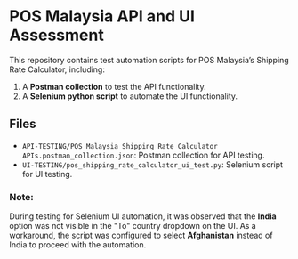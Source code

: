 # POS Malaysia API and UI Assessment  

This repository contains test automation scripts for POS Malaysia’s Shipping Rate Calculator, including:  
1. A **Postman collection** to test the API functionality.  
2. A **Selenium python script** to automate the UI functionality.  


## Files  

- `API-TESTING/POS Malaysia Shipping Rate Calculator APIs.postman_collection.json`: Postman collection for API testing.  
- `UI-TESTING/pos_shipping_rate_calculator_ui_test.py`: Selenium script for UI testing.  


### Note:
During testing for Selenium UI automation, it was observed that the **India** option was not visible in the "To" country dropdown on the UI. As a workaround, the script was configured to select **Afghanistan** instead of India to proceed with the automation.
